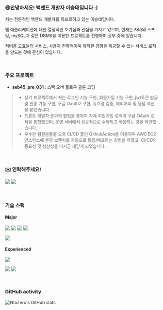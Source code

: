 ### 😄안녕하세요! 백엔드 개발자 이승태입니다 :)

저는 전문적인 백엔드 개발자를 목표로하고 있는 이승태입니다.

웹 애플리케이션에 대한 열정적인 호기심과 관심을 가지고 있으며, 
현재는 자바와 스프링, mySQL과 같은 DBMS을 이용한 프로젝트를 진행하며 공부 중에 있습니다.

저비용 고효율의 서비스, 사용자 친화적이며 쾌적한 경험을 제공할 수 있는 서비스 로직을 만드는 것에 관심이 있습니다.

<br/>

### 주요 프로젝트
- **seb45_pre_031** : 스택 오버 플로우 클론 코딩
>- 상기 프로젝트에서 저는 로그인 기능 구현, 회원가입 기능 구현, jwt토큰 발급 및 인증 기능 구현, 구글 Oauth2 구현, 유효성 검증, 예외처리 및 응답 섹션을 맡았습니다.
>- 프론트 개발자 분과의 협업을 통하여 자체 회원가입 로직과 구글 OAuth 로직을 통합했으며, 운영 서버에서 성공적으로 수행되고 적용되는 것을 확인했습니다.
>- 우수한 팀원분들을 도와 CI/CD 툴인 GithubAction을 이용하여 AWS EC2 인스턴스에 운영 브랜치를 자동으로 통합/배포하는 경험을 하였고, CI/CD의 중요성 및 생산성을 다시금 깨닫게 되었습니다.

<br/>

### ✉️ 연락해주세요!
<p>
  <a href="mailto:dev.st1027@gmail.com" target="_blank"><img src="https://img.shields.io/badge/dev.st1027@gmail.com-EA4335?style=flat&logo=Gmail&logoColor=white"/></a>
<a href="https://velog.io/@9to0" target="_blank"><img src="https://img.shields.io/badge/Velog-20C997?style=flat&logo=Velog&logoColor=white"/></a>
</p>

<br/>

### 기술 스택
#### Major
<img src="https://img.shields.io/badge/java-007396?style=for-the-badge&logo=java&logoColor=white"> <img src="https://img.shields.io/badge/spring-6DB33F?style=for-the-badge&logo=spring&logoColor=white"> <img src="https://img.shields.io/badge/spring_boot-6DB33F?style=for-the-badge&logo=springboot&logoColor=white">
<img src="https://img.shields.io/badge/spring_security-6DB33F?style=for-the-badge&logo=springboot&logoColor=white">

<img src="https://img.shields.io/badge/mysql-4479A1?style=for-the-badge&logo=mysql&logoColor=white">

#### Experienced
<img src="https://img.shields.io/badge/linux-FCC624?style=for-the-badge&logo=Linux&logoColor=black"> 

<img src="https://img.shields.io/badge/docker-2496ED?style=for-the-badge&logo=Docker&logoColor=black"> <img src="https://img.shields.io/badge/github_actions-2088FF?style=for-the-badge&logo=githubactions&logoColor=black">

<br/>

### GitHub activity
![NtoZero's GitHub stats](https://github-readme-stats.vercel.app/api?username=NtoZero&theme=gruvbox_light&show_icons=true)

<!--
**NtoZero/NtoZero** is a ✨ _special_ ✨ repository because its `README.md` (this file) appears on your GitHub profile.

Here are some ideas to get you started:

- 🔭 I’m currently working on ...
- 🌱 I’m currently learning ...
- 👯 I’m looking to collaborate on ...
- 🤔 I’m looking for help with ...
- 💬 Ask me about ...
- 📫 How to reach me: ...
- 😄 Pronouns: ...
- ⚡ Fun fact: ...
-->


